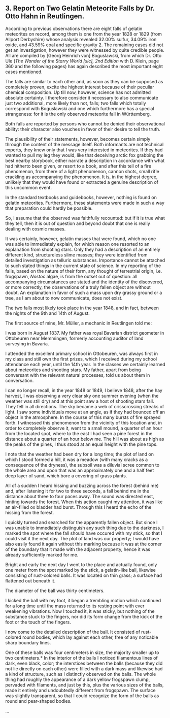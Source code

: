 ## 3. Report on Two Gelatin Meteorite Falls by Dr. Otto Hahn in Reutlingen.

According to previous observations there are eight falls of gelatin meteorites on record, among them is one from the year 1828 or 1829 (from Allport Derbyshire) whose analysis revealed 32.00% sulfur, 34.09% iron oxide, and 43.59% coal and specific gravity 2. The remaining cases did not get an investigation, however they were witnessed by quite credible people. All are compiled by [Georg Heinrich von] Boguslawski, from which Dr. Otto Ule (_The Wonder of the Starry World [sic], 2nd Edition_ with D. Klein, page 360 and the following pages) has again described the most important eight cases mentioned.

The falls are similar to each other and, as soon as they can be supposed as completely proven, excite the highest interest because of their peculiar chemical composition. Up till now, however, science has not admitted absolute certainty. I therefore consider it necessary to also communicate just two additional, more likely than not, falls; two falls which totally correspond with Boguslawski and one which furthermore has a special strangeness: for it is the only observed meteorite fall in Württemberg.

Both falls are reported by persons who cannot be denied their observational ability: their character also vouches in favor of their desire to tell the truth.

The plausibility of their statements, however, becomes certain simply through the content of the message itself. Both informants are not technical experts, they knew only that I was very interested in meteorites. If they had wanted to pull my leg they would, like that deceiving arctic fox grabbing the best nearby storybook, either narrate a description in accordance with what had hitherto been given, or resort to a book, and after this tell of a fire phenomenon, from there of a light phenomenon, cannon shots, small rifle crackling as accompanying the phenomenon. It is, in the highest degree, unlikely that they would have found or extracted a genuine description of this uncommon event.

In the standard textbooks and guidebooks, however, nothing is found on gelatin meteorites. Furthermore, these statements were made in such a way that preparation could hardly be possible.

So, I assume that the observed was faithfully recounted: but if it is true what they tell, then it is out of question and beyond doubt that one is really dealing with cosmic masses. 

It was certainly, however, gelatin masses that were found, which no one was able to immediately explain, for which reason one resorted to an explanation from shooting stars. Only they had a description of an entirely different kind, structureless slime masses; they were identified from detailed investigation as telluric substances. Importance cannot be attached to such stated things in the current state of science. In my reporting of the falls, based on the nature of their form, any thought of terrestrial origin, i.e. frogspawn, _Nostoc_ algae, is from the outset out of question: all accompanying circumstances are stated and the identity of the discovered, or more correctly, the observations of a truly fallen object are without doubt. An explanation in favor of such a mass upon dry grassy ground or a tree, as I am about to now communicate, does not exist.

The two falls most likely took place in the year 1848, and in fact, between the nights of the 9th and 14th of August.

The first source of mine, Mr. Müller, a mechanic in Reutlingen told me:

I was born in August 1837. My father was royal Bavarian district geometer in Ottobeuren near Memmingen, formerly accounting auditor of land surveying in Bavaria.

I attended the excellent primary school in Ottobeuren, was always first in my class and still own the first prizes, which I received during my school attendance each year, until the 14th year. In the classes we certainly learned about meteorites and shooting stars. My father, apart from being conversant with the relevant natural processes, told us about them in conversation.

I can no longer recall, in the year 1848 or 1849, I believe 1848, after the hay harvest, I was observing a very clear sky one summer evening (when the weather was still dry) and at this point saw a host of shooting stars fall. They fell in all directions. The sky became a web of crisscrossing streaks of light. I saw some individuals move at an angle, as if they had bounced off an object in the atmosphere. In the course of this many bursts of fire sprayed forth. I witnessed this phenomenon from the vicinity of this location and, in order to completely observe it, went to a small mound, a quarter of an hour from the located spot, where to the east I had seen a pine forest in the distance about a quarter of an hour below me. The hill was about as high as the peaks of the pines, I thus stood at an equal height with the pine tops.

I note that the weather had been dry for a long time; the plot of land on which I stood formed a hill, it was a meadow (with many cracks as a consequence of the dryness), the subsoil was a diluvial scree common to the whole area and upon that was an approximately one and a half feet deep layer of sand, which bore a covering of grass plants.

All of a sudden I heard hissing and buzzing across the forest (behind me) and, after listening it for two to three seconds, a fall behind me in the distance about three to four paces away. The sound was directed east, hinting towards the forest. When this action caught my attention, it was like an air-filled ox bladder had burst. Through this I heard the echo of the hissing from the forest.

I quickly turned and searched for the apparently fallen object. But since I was unable to immediately distinguish any such thing due to the darkness, I marked the spot where the fall should have occured with my stick, so that I could visit it the next day. The plot of land was our property; I would have also easily found it again without this marking because it was at the corner of the boundary that it made with the adjacent property, hence it was already sufficiently marked for me.

Bright and early the next day I went to the place and actually found, only one meter from the spot marked by the stick, a gelatin-like ball, likewise consisting of rust-colored balls. It was located on thin grass; a surface had flattened out beneath it.

The diameter of the ball was thirty centimeters.

I kicked the ball with my foot, it began a trembling motion which continued for a long time until the mass returned to its resting point with ever weakening vibrations. Now I touched it, it was sticky, but nothing of the substance stuck to the fingers, nor did its form change from the kick of the foot or the touch of the fingers.

I now come to the detailed description of the ball. It consisted of rust-colored round bodies, which lay against each other, free of any noticable sharp boundary lines.

One of these balls was four centimeters in size, the majority smaller up to two centimeters.* In the interior of the balls I noticed filamentous lines of dark, even black, color; the interstices between the balls (because they did not lie directly on each other) were filled with a dark mass and likewise had a kind of structure, such as I distinctly observed on the balls. The whole thing had roughly the appearance of a dark yellow frogspawn clump, pervaded with filaments, and just by this, plus the various sizes of the balls, made it entirely and undoubtedly different from frogspawn. The surface was slightly transparent, so that I could recognize the form of the balls as round and pear-shaped bodies.

...
